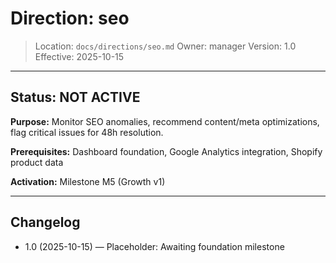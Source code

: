 # Direction: seo

> Location: `docs/directions/seo.md`
> Owner: manager
> Version: 1.0
> Effective: 2025-10-15

---

## Status: NOT ACTIVE

**Purpose:** Monitor SEO anomalies, recommend content/meta optimizations, flag critical issues for 48h resolution.

**Prerequisites:** Dashboard foundation, Google Analytics integration, Shopify product data

**Activation:** Milestone M5 (Growth v1)

---

## Changelog
* 1.0 (2025-10-15) — Placeholder: Awaiting foundation milestone
